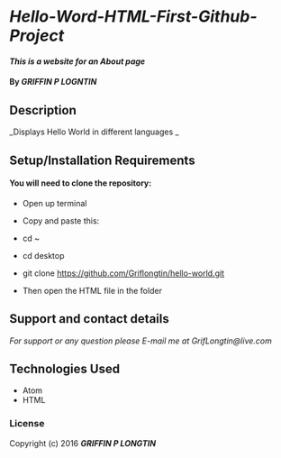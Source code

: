 # _Hello-Word-HTML-First-Github-Project_

#### _This is a website for an About page_

#### By _**GRIFFIN P LOGNTIN**_

## Description

_Displays Hello World in different languages _

## Setup/Installation Requirements

#### You will need to clone the repository:

* Open up terminal
* Copy and paste this:
* cd ~
* cd desktop
* git clone https://github.com/Griflongtin/hello-world.git

* Then open the HTML file in the folder

## Support and contact details

_For support or any question please E-mail me at GrifLongtin@live.com_

## Technologies Used

  * Atom
  * HTML
### License

Copyright (c) 2016 **_GRIFFIN P LONGTIN_**
